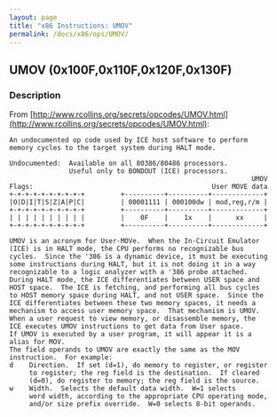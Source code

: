 ```yaml
---
layout: page
title: "x86 Instructions: UMOV"
permalink: /docs/x86/ops/UMOV/
---
```


UMOV (0x100F,0x110F,0x120F,0x130F)
---

### Description

From [http://www.rcollins.org/secrets/opcodes/UMOV.html](http://www.rcollins.org/secrets/opcodes/UMOV.html):

	An undocumented op code used by ICE host software to perform
	memory cycles to the target system during HALT mode.
	
	Undocumented:  Available on all 80386/80486 processors.
	               Useful only to BONDOUT (ICE) processors.
	                                                             UMOV
	Flags:                                             User MOVE data
	+-+-+-+-+-+-+-+-+-+         +----------+----------+-------------+
	|O|D|I|T|S|Z|A|P|C|         | 00001111 | 000100dw | mod,reg,r/m |
	+-+-+-+-+-+-+-+-+-+         +----------+----------+-------------+
	| | | | | | | | | |         |    0F    |    1x    |      xx     |
	+-+-+-+-+-+-+-+-+-+         +----------+----------+-------------+
	
	UMOV is an acronym for User-MOVe.  When the In-Circuit Emulator
	(ICE) is in HALT mode, the CPU performs no recognizable bus
	cycles.  Since the '386 is a dynamic device, it must be executing
	some instructions during HALT, but it is not doing it in a way
	recognizable to a logic analyzer with a '386 probe attached.
	During HALT mode, the ICE differentiates between USER space and
	HOST space.  The ICE is fetching, and performing all bus cycles
	to HOST memory space during HALT, and not USER space.  Since the
	ICE differentiates between these two memory spaces, it needs a
	mechanism to access user memory space.  That mechanism is UMOV.
	When a user request to view memory, or disassemble memory, the
	ICE executes UMOV instructions to get data from User space.
	If UMOV is executed by a user program, it will appear it is a
	alias for MOV.
	The field operands to UMOV are exactly the same as the MOV
	instruction.  For example:
	d    Direction.  If set (d=1), do memory to register, or register
	     to register; the reg field is the destination.  If cleared
	     (d=0), do register to memory; the reg field is the source.
	w    Width.  Selects the default data width.  W=1 selects
	     word width, according to the appropriate CPU operating mode,
	     and/or size prefix override.  W=0 selects 8-bit operands.
